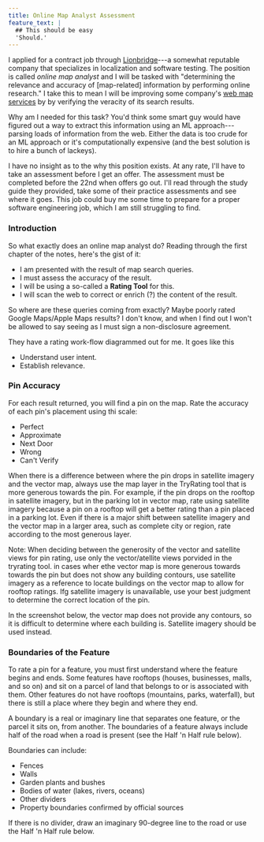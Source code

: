 ```yaml
---
title: Online Map Analyst Assessment
feature_text: |
  ## This should be easy
  'Should.'
---
```


I applied for a contract job through [Lionbridge](https://en.wikipedia.org/wiki/Lionbridge)---a somewhat reputable company that specializes in localization and software testing. The position is called _online map analyst_ and I will be tasked with "determining the relevance and accuracy of [map-related] information by performing online research." I take this to mean I will be improving some company's [web map services](https://en.wikipedia.org/wiki/Web_Map_Service) by by verifying the veracity of its search results.

Why am I needed for this task? You'd think some smart guy would have figured out a way to extract this information using an ML approach---parsing loads of information from the web. Either the data is too crude for an ML approach or it's computationally expensive (and the best solution is to hire a bunch of lackeys).

I have no insight as to the why this position exists. At any rate, I'll have to take an assessment before I get an offer. The assessment must be completed before the 22nd when offers go out. I'll read through the study guide they provided, take some of their practice assessments and see where it goes. This job could buy me some time to prepare for a proper software engineering job, which I am still struggling to find.

### Introduction

So what exactly does an online map analyst do? Reading through the first chapter of the notes, here's the gist of it:

- I am presented with the result of map search queries.
- I must assess the accuracy of the result.
- I will be using a so-called a **Rating Tool** for this.
- I will scan the web to correct or enrich (?) the content of the result.

So where are these queries coming from exactly? Maybe poorly rated Google Maps/Apple Maps results? I don't know, and when I find out I won't be allowed to say seeing as I must sign a non-disclosure agreement.

They have a rating work-flow diagrammed out for me. It goes like this

- Understand user intent.
- Establish relevance.

### Pin Accuracy

For each result returned, you will find a pin on the map. Rate the accuracy of
each pin's placement using thi scale:

- Perfect
- Approximate
- Next Door
- Wrong
- Can't Verify

When there is a difference between where the pin drops in satellite imagery and
the vector map, always use the map layer in the TryRating tool that is more
generous towards the pin. For example, if the pin drops on the rooftop in
satellite imagery, but in the parking lot in vector map, rate using satellite
imagery because a pin on a rooftop will get a better rating than a pin placed in
a parking lot. Even if there is a major shift between satellite imagery and the
vector map in a larger area, such as complete city or region, rate according to
the most generous layer. 

Note: When deciding between the generosity of the vector and satellite views for
pin rating, use only the vector/atellite views porvided in the tryrating tool.
in cases wher ethe vector map is more generous towards towards the pin but does
not show any building contours, use satellite imagery as a reference to locate
buildings on the vector map to allow for rooftop ratings. Ifg satellite imagery
is unavailable, use your best judgment to determine the correct location of the
pin.

In the screenshot below, the vector map does not provide any contours, so it is
difficult to determine where each building is. Satellite imagery should be used
instead.

### Boundaries of the Feature
To rate a pin for a feature, you must first understand where the feature begins
and ends. Some features have rooftops (houses, businesses, malls, and so on) and
sit on a parcel of land that belongs to or is associated with them. Other
features do not have rooftops (mountains, parks, waterfall), but there is still
a place where they begin and where they end.

A boundary is a real or imaginary line that separates one feature, or the parcel
it sits on, from another. The boundaries of a feature always include half of the
road when a road is present (see the Half 'n Half rule below).

Boundaries can include:
- Fences
- Walls
- Garden plants and bushes
- Bodies of water (lakes, rivers, oceans)
- Other dividers
- Property boundaries confirmed by official sources

If there is no divider, draw an imaginary 90-degree line to the road or use the
Half 'n Half rule below.

